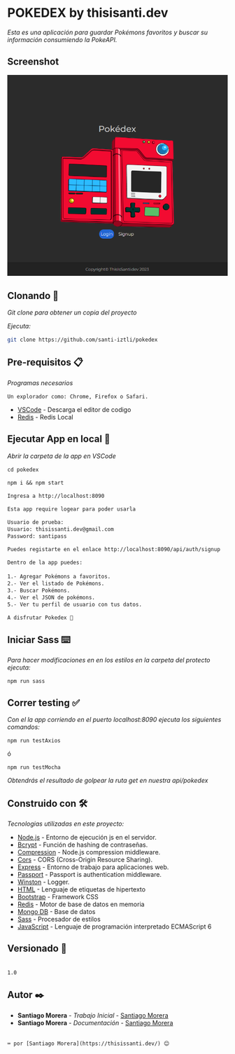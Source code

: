 # POKEDEX by thisisanti.dev

_Esta es una aplicación para guardar Pokémons favoritos y buscar su información consumiendo la PokeAPI._

## Screenshot

![Imagen](/public/img/Screenshot-pokedex.png)

## Clonando 🚀

_Git clone para obtener un copia del proyecto_

_Ejecuta:_

```bash
git clone https://github.com/santi-iztli/pokedex
```

## Pre-requisitos 📋

_Programas necesarios_

```
Un explorador como: Chrome, Firefox o Safari.
```

- [VSCode](https://code.visualstudio.com/) - Descarga el editor de codigo
- [Redis](https://redis.io/docs/getting-started/installation/install-redis-on-windows/) - Redis Local

## Ejecutar App en local 🔧

_Abrir la carpeta de la app en VSCode_

```
cd pokedex
```

```
npm i && npm start
```

```
Ingresa a http://localhost:8090
```

```
Esta app require logear para poder usarla
```

```
Usuario de prueba:
Usuario: thisissanti.dev@gmail.com
Password: santipass
```

```
Puedes registarte en el enlace http://localhost:8090/api/auth/signup
```

```
Dentro de la app puedes:

1.- Agregar Pokémons a favoritos.
2.- Ver el listado de Pokémons.
3.- Buscar Pokémons.
4.- Ver el JSON de pokémons.
5.- Ver tu perfil de usuario con tus datos.

```

```
A disfrutar Pokedex 🚀
```

## Iniciar Sass ⌨️

_Para hacer modificaciones en en los estilos en la carpeta del protecto ejecuta:_

```
npm run sass
```

## Correr testing ✅

_Con el la app corriendo en el puerto localhost:8090 ejecuta los siguientes comandos:_

```
npm run testAxios
```

ó

```
npm run testMocha
```

_Obtendrás el resultado de golpear la ruta get en nuestra api/pokedex_

## Construido con 🛠️

_Tecnologias utilizadas en este proyecto:_

- [Node.js](https://nodejs.org/es/docs) - Entorno de ejecución js en el servidor.
- [Bcrypt](https://openbase.com/js/bcrypt/documentation) - Función de hashing de contraseñas.
- [Compression](https://www.npmjs.com/package/compression) - Node.js compression middleware.
- [Cors](https://www.npmjs.com/package/cors) - CORS (Cross-Origin Resource Sharing).
- [Express](https://expressjs.com/es/) - Entorno de trabajo para aplicaciones web.
- [Passport](https://www.passportjs.org/) - Passport is authentication middleware.
- [Winston](https://www.npmjs.com/package/winston) - Logger.
- [HTML](https://developer.mozilla.org/es/docs/Web/HTML) - Lenguaje de etiquetas de hipertexto
- [Bootstrap](https://getbootstrap.com/docs/5.2/getting-started/introduction/) - Framework CSS
- [Redis](https://redis.io/docs/getting-started/installation/install-redis-on-windows/) - Motor de base de datos en memoria
- [Mongo DB](https://www.mongodb.com/docs/) - Base de datos
- [Sass](https://sass-lang.com/documentation/) - Procesador de estilos
- [JavaScript](https://www.w3schools.com/js/js_es6.asp) - Lenguaje de programación interpretado ECMAScript 6

## Versionado 📌

```

1.0

```

## Autor ✒️

- **Santiago Morera** - _Trabajo Inicial_ - [Santiago Morera](https://thisissanti.dev/)
- **Santiago Morera** - _Documentación_ - [Santiago Morera](https://thisissanti.dev/)

```

⌨️ por [Santiago Morera](https://thisissanti.dev/) 😊

```

```

```
